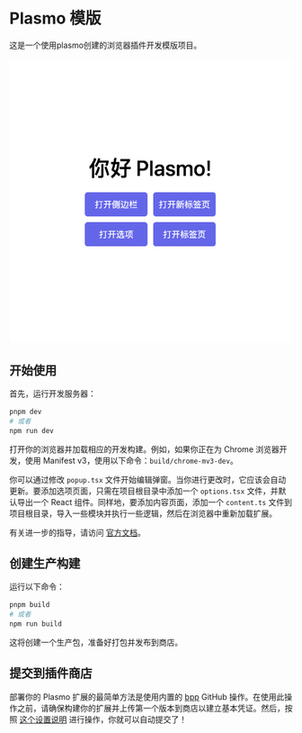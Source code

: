 # Plasmo 模版

这是一个使用plasmo创建的浏览器插件开发模版项目。

![screenshot](./screenshot.zh-CN.png)

## 开始使用

首先，运行开发服务器：

```bash
pnpm dev
# 或者
npm run dev
```

打开你的浏览器并加载相应的开发构建。例如，如果你正在为 Chrome 浏览器开发，使用 Manifest v3，使用以下命令：`build/chrome-mv3-dev`。

你可以通过修改 `popup.tsx` 文件开始编辑弹窗。当你进行更改时，它应该会自动更新。要添加选项页面，只需在项目根目录中添加一个 `options.tsx` 文件，并默认导出一个 React 组件。同样地，要添加内容页面，添加一个 `content.ts` 文件到项目根目录，导入一些模块并执行一些逻辑，然后在浏览器中重新加载扩展。

有关进一步的指导，请访问 [官方文档](https://docs.plasmo.com/)。

## 创建生产构建

运行以下命令：

```bash
pnpm build
# 或者
npm run build
```

这将创建一个生产包，准备好打包并发布到商店。

## 提交到插件商店

部署你的 Plasmo 扩展的最简单方法是使用内置的 [bpp](https://bpp.browser.market) GitHub 操作。在使用此操作之前，请确保构建你的扩展并上传第一个版本到商店以建立基本凭证。然后，按照 [这个设置说明](https://docs.plasmo.com/framework/workflows/submit) 进行操作，你就可以自动提交了！
